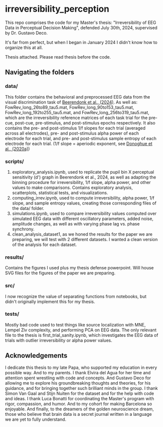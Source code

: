# irreversibility_perception

This repo comprises the code for my Master's thesis: "Irreversibility of EEG Data in Perceptual Decision Making", defended July 30th, 2024, supervised by Dr. Gustavo Deco.

It's far from perfect, but when I began in January 2024 I didn't know how to organize this at all.

Thesis attached. Please read thesis before the code.

## Navigating the folders
### data/
This folder contains the behavioral and preprocessed EEG data from the visual discrimination task of [Beerendonk et al., (2024)]([url](https://www.pnas.org/doi/full/10.1073/pnas.2312898121)). As well as: FowRev_long_26to89_tau5.mat, FowRev_long_90to153_tau5.mat, FowRev_long_192to255_tau5.mat, and FowRev_long_256to319_tau5.mat, which are the irreversibility reference matrices of each task trial for the pre-cue, post-cue, pre-stimulus, and post-stimulus epochs respectively. It also contains the pre- and post-stimulus 1/f slopes for each trial (averaged across all electrodes), pre- and post-stimulus alpha power of each electrode for each trial, and pre- and post-stimulus sample entropy of each electrode for each trial.
(1/f slope = aperiodic exponent, see [Donoghue et al., (2020a)]([url](https://www.nature.com/articles/s41593-020-00744-x)))

### scripts/
1) exploratory_analysis.ipynb, used to replicate the pupil bin X perceptual sensitivity (d') graph in Beerendonk et al., 2024, as well as adapting the binning procedure for irreversibility, 1/f slope, alpha power, and other values to make comparisons. Contains exploratory analysis, scatterplots, statistical tests, and visualizations. 
2) computing_irrev.ipynb, used to compute irreversibility, alpha power, 1/f slope, and sample entropy values, creating those corresponding files of the data/ folder.
3) simulations.ipynb, used to compare irreversibility values computed over simulated EEG data with different oscillatory parameters, added noise, amplitude changes, as well as with varying phase lag vs. phase synchrony.
4) clean_analysis_dataset1, as we honed the results for the paper we are preparing, we will test with 2 different datasets. I wanted a clean version of the analysis for each dataset.

### results/
Contains the figures I used plus my thesis defense powerpoint. Will house SVG files for the figures of the paper we are preparing.

### src/
I now recognize the value of separating functions from notebooks, but didn't originally implement this for my thesis.

### tests/
Mostly bad code used to test things like source localization with MNE, Lempel Ziv complexity, and performing PCA on EEG data. The only relevant file to the thesis is first_trial_sanity.ipynb, which investigates the EEG data of trials with outlier irreversibility or alpha power values.


## Acknowledgements
I dedicate this thesis to my late Papa, who supported my education in every possible way. And to my parents. I thank Elvira del Agua for her time and attention spent wrestling with code and concepts. And Gustavo Deco for allowing me to explore his groundbreaking thoughts and theories, for his guidance, and for bringing together such brilliant minds in the group. I thank Simon Van Gaal and Stijn Nuiten for the dataset and for the help with code and ideas. I thank Luca Bonatti for coordinating the Master's program with rigor, compassion, and humor. And to my cohort for making Barcelona so enjoyable. And finally, to the dreamers of the golden neuroscience dream, those who believe that brain data is a secret journal written in a language we are yet to fully understand.


